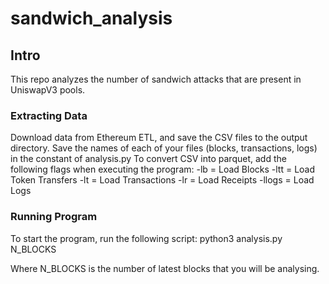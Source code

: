 # sandwich_analysis

## Intro
This repo analyzes the number of sandwich attacks that are present in UniswapV3 pools.

### Extracting Data
Download data from Ethereum ETL, and save the CSV files to the output directory. Save the names of each of your files (blocks, transactions, logs) in the constant of analysis.py
To convert CSV into parquet, add the following flags when executing the program:
-lb = Load Blocks
-ltt = Load Token Transfers
-lt = Load Transactions
-lr = Load Receipts
-llogs = Load Logs

### Running Program
To start the program, run the following script:
python3 analysis.py N_BLOCKS

Where N_BLOCKS is the number of latest blocks that you will be analysing.

